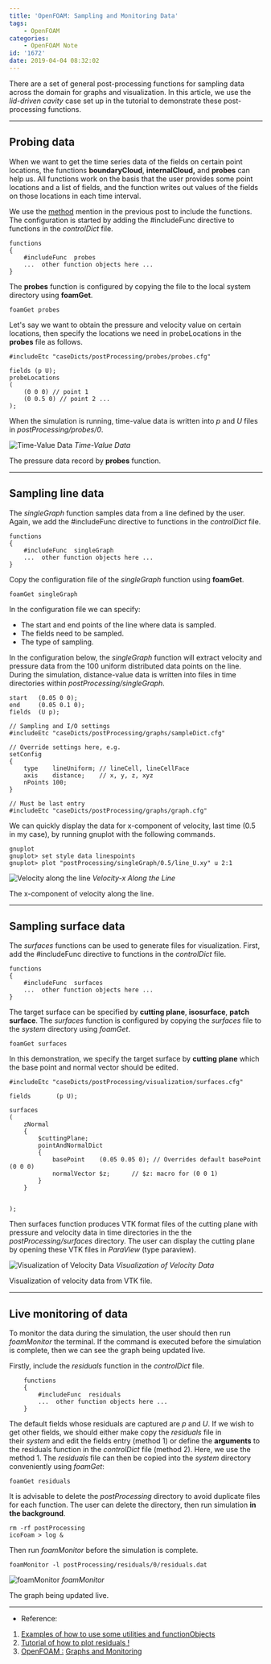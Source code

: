 ```yaml
---
title: 'OpenFOAM: Sampling and Monitoring Data'
tags:
    - OpenFOAM
categories: 
    - OpenFOAM Note
id: '1672'
date: 2019-04-04 08:32:02
---
```


There are a set of general post-processing functions for sampling data across the domain for graphs and visualization. In this article, we use the *lid-driven cavity* case set up in the tutorial to demonstrate these post-processing functions.

<!-- more -->

* * *

Probing data
------------

When we want to get the time series data of the fields on certain point locations, the functions **boundaryCloud**, **internalCloud,** and **probes** can help us. All functions work on the basis that the user provides some point locations and a list of fields, and the function writes out values of the fields on those locations in each time interval.

We use the [method](https://bhlin.co.network/wp/2019/04/04/openfoam-tutorial-extracting-numerical-data-from-case/#method1) mention in the previous post to include the functions. The configuration is started by adding the #includeFunc directive to functions in the _controlDict_ file.

    functions 
    { 
        #includeFunc  probes 
        ...  other function objects here ...  
    }

The **probes** function is configured by copying the file to the local system directory using **foamGet**.

    foamGet probes

Let's say we want to obtain the pressure and velocity value on certain locations, then specify the locations we need in probeLocations in the **probes** file as follows.

    #includeEtc "caseDicts/postProcessing/probes/probes.cfg"
    
    fields (p U);
    probeLocations
    (
        (0 0 0) // point 1
        (0 0.5 0) // point 2 ...
    );

When the simulation is running, time-value data is written into _p_ and _U_ files in _postProcessing/probes/0_.

![Time-Value Data](https://i.imgur.com/BWJIgbO.png)
*Time-Value Data*

The pressure data record by **probes** function.

* * *

Sampling line data
------------------

The _singleGraph_ function samples data from a line defined by the user. Again, we add the #includeFunc directive to functions in the _controlDict_ file.

    functions 
    { 
        #includeFunc  singleGraph 
        ...  other function objects here ...  
    }

Copy the configuration file of the _singleGraph_ function using **foamGet**.  

    foamGet singleGraph

In the configuration file we can specify:

*   The start and end points of the line where data is sampled.
*   The fields need to be sampled.
*   The type of sampling.

In the configuration below, the _singleGraph_ function will extract velocity and pressure data from the 100 uniform distributed data points on the line. During the simulation, distance-value data is written into files in time directories within _postProcessing/singleGraph_.

    start   (0.05 0 0);
    end     (0.05 0.1 0);
    fields  (U p);

    // Sampling and I/O settings
    #includeEtc "caseDicts/postProcessing/graphs/sampleDict.cfg"

    // Override settings here, e.g.
    setConfig
    {
        type    lineUniform; // lineCell, lineCellFace
        axis    distance;    // x, y, z, xyz
        nPoints 100;
    }

    // Must be last entry
    #includeEtc "caseDicts/postProcessing/graphs/graph.cfg"

We can quickly display the data for x-component of velocity, last time (0.5 in my case), by running gnuplot with the following commands.

    gnuplot 
    gnuplot> set style data linespoints 
    gnuplot> plot "postProcessing/singleGraph/0.5/line_U.xy" u 2:1

![Velocity along the line](https://i.imgur.com/1fFxbnW.png)
*Velocity-x Along the Line*

The x-component of velocity along the line.

* * *

Sampling surface data
---------------------

The _surfaces_ functions can be used to generate files for visualization. First, add the #includeFunc directive to functions in the _controlDict_ file.

    functions 
    { 
        #includeFunc  surfaces 
        ...  other function objects here ...  
    }

The target surface can be specified by **cutting plane**, **isosurface**, **patch surface**. The _surfaces_ function is configured by copying the _surfaces_ file to the _system_ directory using _foamGet_.

    foamGet surfaces

In this demonstration, we specify the target surface by **cutting plane** which the base point and normal vector should be edited.

    #includeEtc "caseDicts/postProcessing/visualization/surfaces.cfg"
    
    fields       (p U);
    
    surfaces
    (
        zNormal
        {
            $cuttingPlane;
            pointAndNormalDict
            {
                basePoint    (0.05 0.05 0); // Overrides default basePoint (0 0 0)
                normalVector $z;      // $z: macro for (0 0 1)
            }
        }
    
    
    );

Then surfaces function produces VTK format files of the cutting plane with pressure and velocity data in time directories in the the _postProcessing/surfaces_ directory. The user can display the cutting plane by opening these VTK files in _ParaView_ (type paraview).

![Visualization of Velocity Data](https://i.imgur.com/9zf4rnS.png)
*Visualization of Velocity Data*

Visualization of velocity data from VTK file.

* * *

Live monitoring of data
-----------------------

To monitor the data during the simulation, the user should then run _foamMonitor_ the terminal. If the command is executed before the simulation is complete, then we can see the graph being updated live.

Firstly, include the _residuals_ function in the _controlDict_ file.  

        functions 
        { 
            #includeFunc  residuals 
            ...  other function objects here ...  
        }

The default fields whose residuals are captured are _p_ and _U_. If we wish to get other fields, we should either make copy the _residuals_ file in their _system_ and edit the fields entry (method 1) or define the **arguments** to the residuals function in the _controlDict_ file (method 2). Here, we use the method 1. The _residuals_ file can then be copied into the _system_ directory conveniently using _foamGet_:

    foamGet residuals

It is advisable to delete the _postProcessing_ directory to avoid duplicate files for each function. The user can delete the directory, then run simulation **in the background**.

    rm -rf postProcessing
    icoFoam > log &

Then run _foamMonitor_ before the simulation is complete.

    foamMonitor -l postProcessing/residuals/0/residuals.dat

![foamMonitor](https://i.imgur.com/33DzsTv.gif)
*foamMonitor*

The graph being updated live.

* * *

*   Reference:

1.  [Examples of how to use some utilities and functionObjects](https://pingpong.chalmers.se/public/pp/public_courses/course07056/published/1497955220499/resourceId/3711490/content/UploadedResources/someUtilitiesAndFunctionObjects.pdf)
2.  [Tutorial of how to plot residuals !](https://www.cfd-online.com/Forums/openfoam-community-contributions/64146-tutorial-how-plot-residuals.html)
3.  [OpenFOAM :](http://hmf.enseeiht.fr/travaux/projnum/book/export/html/901) [Graphs and Monitoring](https://cfd.direct/openfoam/user-guide/v6-graphs-monitoring/)